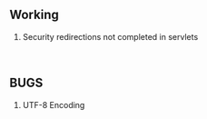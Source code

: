 <H2>Working</h2>
<ol>
    <li>Security redirections not completed in servlets</li>
  </ol>
  <br/>
  <H2>BUGS</h2>
<ol>
  <li>UTF-8 Encoding</li>
  </ol>
